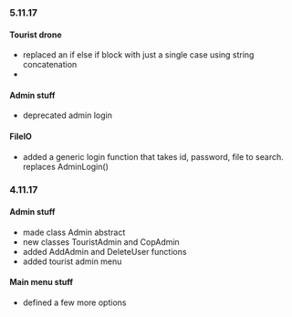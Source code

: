 ### 5.11.17

#### Tourist drone
* replaced an if else if block with just a single case using string concatenation
*

#### Admin stuff
* deprecated admin login

#### FileIO
* added a generic login function that takes id, password, file to search. replaces AdminLogin()



### 4.11.17

#### Admin stuff
* made class Admin abstract
* new classes TouristAdmin and CopAdmin
* added AddAdmin and DeleteUser functions
* added tourist admin menu

#### Main menu stuff
* defined a few more options

